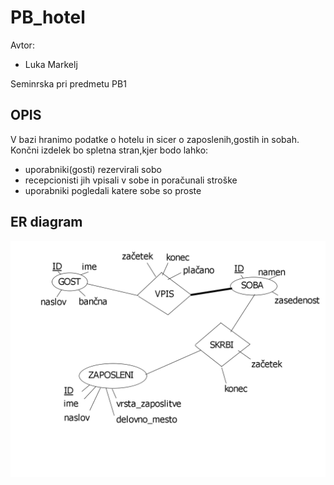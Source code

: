 # PB_hotel

Avtor:
* Luka Markelj
    
Seminrska pri predmetu PB1

## OPIS
V bazi hranimo podatke o hotelu in sicer o zaposlenih,gostih in sobah. Končni izdelek bo spletna stran,kjer bodo lahko:
* uporabniki(gosti) rezervirali sobo
* recepcionisti jih vpisali v sobe in poračunali stroške
* uporabniki pogledali katere sobe so proste

## ER diagram
![ERdiagram](ERdiagram.png)